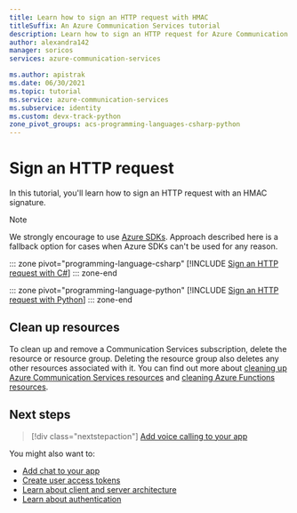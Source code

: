 ```yaml
---
title: Learn how to sign an HTTP request with HMAC
titleSuffix: An Azure Communication Services tutorial
description: Learn how to sign an HTTP request for Azure Communication Services using HMAC.
author: alexandra142
manager: soricos
services: azure-communication-services

ms.author: apistrak
ms.date: 06/30/2021
ms.topic: tutorial
ms.service: azure-communication-services
ms.subservice: identity
ms.custom: devx-track-python
zone_pivot_groups: acs-programming-languages-csharp-python
---
```


# Sign an HTTP request

In this tutorial, you'll learn how to sign an HTTP request with an HMAC signature.

>[!NOTE]
>We strongly encourage to use [Azure SDKs](https://github.com/Azure/azure-sdk). Approach described here is a fallback option for cases when Azure SDKs can't be used for any reason.

::: zone pivot="programming-language-csharp"
[!INCLUDE [Sign an HTTP request with C#](./includes/hmac-header-csharp.md)]
::: zone-end

::: zone pivot="programming-language-python"
[!INCLUDE [Sign an HTTP request with Python](./includes/hmac-header-python.md)]
::: zone-end

## Clean up resources

To clean up and remove a Communication Services subscription, delete the resource or resource group. Deleting the resource group also deletes any other resources associated with it. You can find out more about [cleaning up Azure Communication Services resources](../quickstarts/create-communication-resource.md#clean-up-resources) and [cleaning Azure Functions resources](../../azure-functions/create-first-function-vs-code-csharp.md#clean-up-resources).

## Next steps

> [!div class="nextstepaction"]
> [Add voice calling to your app](../quickstarts/voice-video-calling/getting-started-with-calling.md)

You might also want to:

- [Add chat to your app](../quickstarts/chat/get-started.md)
- [Create user access tokens](../quickstarts/identity/access-tokens.md)
- [Learn about client and server architecture](../concepts/identity-model.md#client-server-architecture)
- [Learn about authentication](../concepts/authentication.md)
